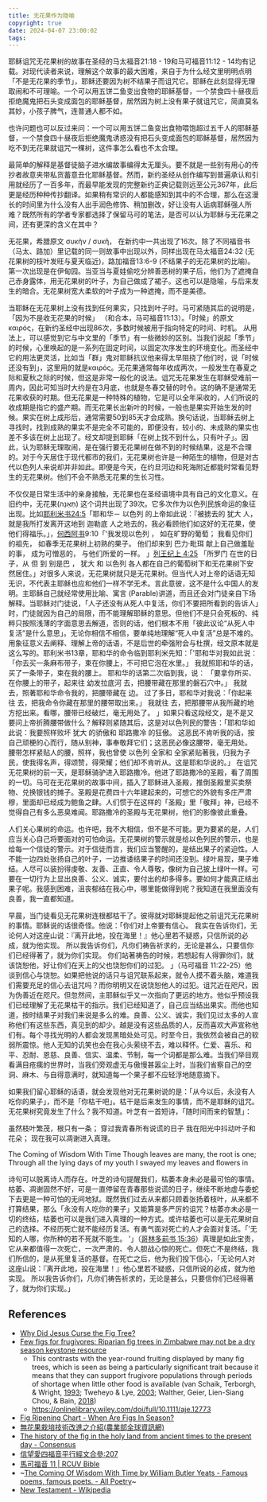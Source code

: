```yaml
---
title: 无花果作为隐喻
copyright: true
date: 2024-04-07 23:00:02
tags:
---
```


耶稣诅咒无花果树的故事在圣经的马太福音21:18 - 19和马可福音11:12 - 14均有记载。对现代读者来说，理解这个故事的最大困难，来自于为什么经文里明明点明「不是无花果的季节」，耶稣还要因为树不结果子而诅咒它。耶稣在此刻显得无理取闹和不可理喻。一个可以用五饼二鱼变出食物的耶稣基督，一个禁食四十昼夜后拒绝魔鬼把石头变成面包的耶稣基督，居然因为树上没有果子就诅咒它，简直莫名其妙，小孩子脾气，连普通人都不如。

也许问题也可以反过来问：一个可以用五饼二鱼变出食物喂饱超过五千人的耶稣基督，一个禁食四十昼夜后拒绝魔鬼诱惑没有把石头变成面包的耶稣基督，居然因为吃不到无花果就诅咒一棵树，这件事怎么看也不太合理。
<!-- more -->
最简单的解释是基督徒脑子进水编故事编得太无厘头。要不就是一些别有用心的传抄者故意夹带私货蓄意丑化耶稣基督。然而，新约圣经从创作编写到普遍承认和引用就经历了一百多年，而最早能发现的完整新约正典记载则远至公元367年，此后更是经历种种传抄翻译。如果稍有常识的人都能感知到其中的不合理，那么在这漫长的时间里为什么没有人出手润色修饰、稍加删改，好让没有人诟病耶稣强人所难？既然所有的学者专家都选择了保留马可的笔法，是否可以认为耶稣与无花果之间，还有更深的含义在其中？

无花果，希腊原文 συκῆν / συκῆ， 在新约中一共出现了16次。除了不同福音书（马太、路加）里记载的同一则故事中出现以外，同样出现在马太福音24:32 (无花果树的枝叶发旺与夏天临近)，路加福音13:6-9 (不结果子的无花果树的比喻)。第一次出现是在伊甸园。当亚当与夏娃偷吃分辨善恶树的果子后，他们为了遮掩自己赤身露体，用无花果树的叶子，为自己做成了裙子。这也可以是隐喻，与后来发生的暗合。无花果树宽大柔软的叶子成为一种遮掩，而不是美德。

当耶稣在无花果树上没有找到任何果实，只找到叶子时。马可紧随其后的说明是，「因为不是收无花果的时候」 （和合本，马可福音11:13）。「时候」的原文καιρός，在新约圣经中出现86次，多数时候被用于指向特定的时间、时机。 从用法上，可以感觉到它与中文里的「季节」有一些微妙的区别。当我们说起「季节」的时候，心里唤起的是一系列在固定时间，以固定次序发生的环境变化。而圣经中它的用法更灵活，比如当「群」鬼对耶稣抗议他来得太早阻挠了他们时，说「时候还没有到」，这里用的就是καιρός。无花果通常每年收成两次，一般发生在春夏之际和夏秋之际的时候，但这是非常一般化的说法。诅咒无花果发生在耶稣受难前一周内，因此可知当时大约是在3月底，也就是冬春交替的时令。这的确不是通常无花果收获的时期。但无花果是一种特殊的植物，它是可以全年采收的，人们所说的收成期是指它的盛产期。而无花果长出新叶的时候，一般也是果实开始生发的时候。果实在树上成形后，通常需要50到85天才会成熟。换句话说，当耶稣去树上寻找时，找到成熟的果实不是完全不可能的，即便没有，较小的、未成熟的果实也差不多该在树上出现了。经文却提到耶稣「在树上找不到什么，只有叶子」。因此，认为耶稣无理取闹，是在强行要无花果树在做不到的时候结果，这是不合理的。对于今天居住于现代都市的我们，无花果树也许是一种陌生的植物，但是对古代以色列人来说却并非如此。即便是今天，在约旦河边和死海附近都能时常看见野生的无花果树。他们不会不熟悉无花果的生长习性。

不仅仅是日常生活中的亲身接触，无花果也在圣经语境中具有自己的文化意义。在旧约中，无花果(תְּאֵנָה) 这个词共出现了39次。它多次作为以色列民族命运的象征出现。比如[耶利米书24:5](https://www.bible.com/bible/139/JER.24.5)「耶和华－ 以色列 的上帝如此说：『被掳去的 犹大 人，就是我所打发离开这地到 迦勒底 人之地去的，我必看顾他们如这好的无花果，使他们得福乐。」，[何西阿书](https://www.bible.com/bible/139/HOS.9.10)9:10「'我发现以色列 ， 如在旷野的葡萄； 我看见你们的祖先， 如春季无花果树上初熟的果子。 他们却来到 巴力‧毗珥 献上自己做羞耻的事， 成为可憎恶的， 与他们所爱的一样。 」[列王纪上 4:25](https://www.bible.com/bible/139/1KI.4.25) 「所罗门 在世的日子，从 但 到 别是巴 ， 犹大 和 以色列 各人都在自己的葡萄树下和无花果树下安然居住。」对很多人来说，无花果树就只是无花果树。但当代人对上帝的话语无知无识，不代表主耶稣也应和他们一样不学无术。言此意彼，这不是什么中国人的发明。主耶稣自己就经常使用比喻、寓言 (Parable)讲道，而且还会对门徒亲自下场解释。当耶稣对门徒说，「人子还没有从死人中复活，你们不要把所看到的告诉人」时，门徒就因为自己的局限，而不能理解耶稣的意思。但他们不是只会死板的、纯粹只按照浅薄的字面意思去解道，否则的话，他们根本不用「彼此议论“从死人中复活”是什么意思」。无论你相信不相信，要单纯地理解“死人中复活”总是不难的。用象征意义去阐释、理解上帝的话语，不是后世的牵强附会与杜撰，经文原本就是这么写的。耶利米书13章，耶和华的命令临到耶利米先知：「'耶和华对我如此说：「你去买一条麻布带子，束在你腰上，不可把它泡在水里。」 我就照耶和华的话，买了一条带子，束在我的腰上。 耶和华的话第二次临到我，说： 「要拿你所买、在你腰上的带子，起来往 幼发拉底河 去，把腰带藏在那里的磐石穴中。」 我就去，照著耶和华命令我的，把腰带藏在 边。 过了多日，耶和华对我说：「你起来往 去，把我命令你藏在那里的腰带取出来。」 我就往 去，把那腰带从我所藏的地方挖出来。看哪，腰带已经破烂，毫无用处了。 」如果只看这段经文，是不是又要问上帝折腾腰带做什么？解释则紧随其后，这是对以色列民的警告：「耶和华如此说：我要照样败坏 犹大 的骄傲和 耶路撒冷 的狂傲。 这恶民不肯听我的话，按自己顽梗的心而行，随从别神，事奉敬拜它们；这恶民必像这腰带，毫无用处。 腰带怎样紧贴人的腰，照样，我也曾使 以色列 全家和 全家紧贴著我，归我为子民，使我得名声，得颂赞，得荣耀；他们却不肯听从。这是耶和华说的。」 在诅咒无花果树的前一天，是耶稣骑驴进入耶路撒冷。他进了耶路撒冷的圣殿，看了周围的一切。马可在无花果树的故事中间，插入了耶稣进入圣殿，推倒圣殿里买卖祭物、兑换银钱的摊子。圣殿是花费四十六年建起来的，可想它的外貌有多庄严肃穆，里面却已经成为鲍鱼之肆。人们惯于在这样的「圣殿」里「敬拜」神，已经不觉得自己有多么恶臭难闻。耶路撒冷的圣殿与无花果树，他们的影像彼此重叠。

人们关心果树的命运。也许吧，我不大相信，但不是不可能。更为要紧的是，人们应当关心自己将要面对的可怕命运。无花果树的警示就是给以色列民的警示，也是给每一个信徒的警示。对于信徒而言，我们应当警醒的，是结出果子的紧迫性。人不能一边四处张扬自己的叶子，一边推诿结果子的时间还没到。绿叶易现，果子难结。人尽可以装扮得虔敬、友善、正直、令人尊敬，像树为自己披上绿叶一样。可要在一切行为上显出良善、公义、诚实，要付出的却多得多。要如何才能真正结出果子呢。我感到困难，沮丧郁结在我心中，哪里能做得到呢？我知道在我里面没有良善，我一直都知道。

早晨，当门徒看见无花果树连根都枯干了。彼得就对耶稣提起他之前诅咒无花果树的事情。耶稣说的话很奇怪。他说：「你们对上帝要有信心。 我实在告诉你们，无论何人对这座山说：『离开此地，投在海里！』他心里若不疑惑，只信所说的必成，就为他实现。 所以我告诉你们，凡你们祷告祈求的，无论是甚么，只要信你们已经得著了，就为你们实现。 你们站著祷告的时候，若想起有人得罪你们，就该饶恕他，好让你们在天上的父也饶恕你们的过犯。 」（马可福音 11:22-25）他谈到信心与饶恕。如果把他说的话只与诅咒联系起来，就令人摸不着头脑，难道我们需要充足的信心去诅咒吗？而你明明又在说饶恕他人的过犯。诅咒近在咫尺，因为伪善近在咫尺。但忽然间，主耶稣似乎又一次指向了更远的地方。他似乎预设我们已经理解了无花果枯干的指示。我们已经知道了，自己应当结出果实。而他也知道，按时结果子对我们来说是多么的难。良善、公义、诚实，我们见过太多的人宣称他们有这些东西，真见到的却少。越是没有这些品质的人，反而喜欢大声宣称他们有。每个寻找光明的人都会发现黑暗处处可见。时至今日，我依然会被自己的软弱所震惊。他人无知的讥笑也会在我心头萦绕不去，难以释怀。仁爱、喜乐、和平、忍耐、恩慈、良善、信实、温柔、节制，每一个词都是那么难。当我们举目观看满目疮痍的世界时，当我们旁观虚无与傲慢甚嚣尘上时，当我们省察自己的空洞、麻木、与自得意满时，就知道每一个果子都不应轻浮地随意摘下。

如果我们留心耶稣的话语，就会发现他对无花果树说的是：「从今以后，永没有人吃你的果子」，而不是「你枯干吧」。枯干是后来发生的事情，而不是耶稣的诅咒。无花果树究竟发生了什么？我不知道。叶芝有一首短诗，「随时间而来的智慧」：

虽然枝叶繁茂，根只有一条；
穿过我青春所有说谎的日子
我在阳光中抖动叶子和花朵；
现在我可以凋谢进入真理。

The Coming of Wisdom With Time
Though leaves are many, the root is one;
Through all the lying days of my youth
I swayed my leaves and flowers in

诗句可以脱离诗人而存在。叶芝的诗句提醒我们，枯萎本身未必是最可怕的事情。枯萎、凋谢固然不好，可是一直停留在青春那些说谎的日子，继续不断地虚与委蛇下去更是一种可怕的无间地狱。既然我们过去从来都只顾着张扬着枝叶，从来都不打算结果，那么「永没有人吃你的果子」又能算是多严厉的诅咒？枯萎亦未必是一切的终结，枯萎也可以是我们进入真理的一种方式。或许枯萎也可以是无花果树自己的选择。不经历死亡就不能经历复活。有勇气面对死亡的人才会面对复活。「’无知的人哪，你所种的若不死就不能生。 '」（[哥林多前书 15:36](https://www.bible.com/bible/139/1CO.15.36)）真理是如此宝贵，它从来都值得一次死亡，一次严肃的、令人胆战心惊的死亡。但死亡不是终结，我们所信的，是从死里复活的基督。在死亡之后，他为我们投下信心，「无论何人对这座山说：『离开此地，投在海里！』他心里若不疑惑，只信所说的必成，就为他实现。 所以我告诉你们，凡你们祷告祈求的，无论是甚么，只要信你们已经得著了，就为你们实现。」

## References

- [Why Did Jesus Curse the Fig Tree?](https://www.christianity.com/jesus/death-and-resurrection/holy-week-and-passion/why-did-jesus-curse-the-fig-tree.html)
- [Few figs for frugivores: Riparian fig trees in Zimbabwe may not be a dry season keystone resource](https://onlinelibrary.wiley.com/doi/full/10.1111/aje.12773)
  - This contrasts with the year-round fruiting displayed by many fig trees, which is seen as being a particularly significant trait because it means that they can support frugivore populations through periods of shortage when little other food is available (van Schaik, Terborgh, & Wright, [1993](https://onlinelibrary.wiley.com/doi/full/10.1111/aje.12773#aje12773-bib-0037); Tweheyo & Lye, [2003](https://onlinelibrary.wiley.com/doi/full/10.1111/aje.12773#aje12773-bib-0036); Walther, Geier, Lien-Siang Chou, & Bain, [2018](https://onlinelibrary.wiley.com/doi/full/10.1111/aje.12773#aje12773-bib-0039))
  - https://onlinelibrary.wiley.com/doi/full/10.1111/aje.12773
- [Fig Ripening Chart - When Are Figs In Season?](https://foodforestnursery.com/growing-guides/fruit-trees/fig-tree-growing-guide/fig-ripening-chart/)
- [無花果栽培技術改進之介紹(農業部全球資訊網)](https://www.moa.gov.tw/ws.php?id=12014)
- [The history of the fig in the holy land from ancient times to the present day - Consensus](https://consensus.app/papers/history-holy-land-ancient-times-goor/bbb7bf40a6745dd6b40664b8081cb970/?utm_source=chatgpt)
- [信望愛四福音平行經文合參:207](https://bible.fhl.net/huang/gs.php?mode=0&id=207&ver=unv)
- [馬可福音 11 | RCUV Bible](https://www.bible.com/bible/139/MRK.11.RCUV)
- ~[The Coming Of Wisdom With Time by William Butler Yeats - Famous poems, famous poets. - All Poetry](https://allpoetry.com/The-Coming-Of-Wisdom-With-Time)~
- [New Testament - Wikipedia](https://en.wikipedia.org/wiki/New_Testament)